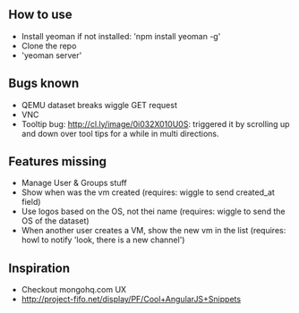 How to use
----------

- Install yeoman if not installed: 'npm install yeoman -g'
- Clone the repo
- 'yeoman server'


Bugs known
-------------

- QEMU dataset breaks wiggle GET request
- VNC
- Tooltip bug:  http://cl.ly/image/0i032X010U0S: triggered it by scrolling up and down over tool tips for a while in multi directions.


Features missing
-------------

- Manage User & Groups stuff
- Show when was the vm created (requires: wiggle to send created_at field)
- Use logos based on the OS, not thei name (requires: wiggle to send the OS of the dataset)
- When another user creates a VM, show the new vm in the list (requires: howl to notify 'look, there is a new channel')


Inspiration
-----------
- Checkout mongohq.com UX
- http://project-fifo.net/display/PF/Cool+AngularJS+Snippets